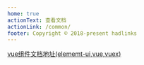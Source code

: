```yaml
---
home: true
actionText: 查看文档
actionLink: /common/
footer: Copyright © 2018-present hadlinks
---
```


[vue组件文档地址(elememt-ui,vue,vuex)](/common/)